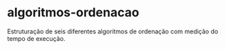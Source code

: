 # algoritmos-ordenacao
Estruturação de seis diferentes algoritmos de ordenação com medição do tempo de execução.
